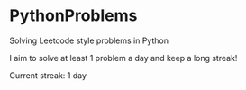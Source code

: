 # PythonProblems
Solving Leetcode style problems in Python

I aim to solve at least 1 problem a day and keep a long streak!

Current streak: 1 day